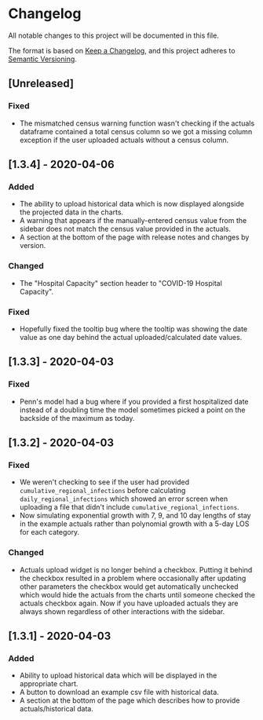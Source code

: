 # Changelog
All notable changes to this project will be documented in this file.

The format is based on [Keep a Changelog](https://keepachangelog.com/en/1.0.0/),
and this project adheres to [Semantic Versioning](https://semver.org/spec/v2.0.0.html).

## [Unreleased]
### Fixed
- The mismatched census warning function wasn't checking if the actuals dataframe contained a total census column so we got a missing column exception if the user uploaded actuals without a census column.

## [1.3.4] - 2020-04-06
### Added 
- The ability to upload historical data which is now displayed alongside the projected data in the charts.
- A warning that appears if the manually-entered census value from the sidebar does not match the census value provided in the actuals.
- A section at the bottom of the page with release notes and changes by version.
### Changed
- The "Hospital Capacity" section header to "COVID-19 Hospital Capacity".
### Fixed
- Hopefully fixed the tooltip bug where the tooltip was showing the date value as one day behind the actual uploaded/calculated date values.

## [1.3.3] - 2020-04-03
### Fixed
- Penn's model had a bug where if you provided a first hospitalized date instead of a doubling time the model sometimes picked a point on the backside of the maximum as today.

## [1.3.2] - 2020-04-03
### Fixed
- We weren't checking to see if the user had provided `cumulative_regional_infections` before calculating `daily_regional_infections` which showed an error screen when uploading a file that didn't include `cumulative_regional_infections`.
- Now simulating exponential growth with 7, 9, and 10 day lengths of stay in the example actuals rather than polynomial growth with a 5-day LOS for each category.
### Changed
- Actuals upload widget is no longer behind a checkbox. Putting it behind the checkbox resulted in a problem where occasionally after updating other parameters the checkbox would get automatically unchecked which would hide the actuals from the charts until someone checked the actuals checkbox again. Now if you have uploaded actuals they are always shown regardless of other interactions with the sidebar.


## [1.3.1] - 2020-04-03
### Added
- Ability to upload historical data which will be displayed in the appropriate chart.
- A button to download an example csv file with historical data.
- A section at the bottom of the page which describes how to provide actuals/historical data.